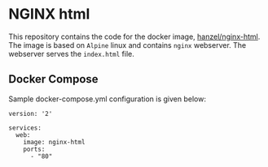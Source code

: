 NGINX html
===

This repository contains the code for the docker image, [hanzel/nginx-html](https://hub.docker.com/r/hanzel/load-balancing-swarm/). The image is based on `Alpine` linux and contains `nginx` webserver. The webserver serves the `index.html` file.

Docker Compose
---

Sample docker-compose.yml configuration is given below:

```
version: '2'

services:
  web:
    image: nginx-html
    ports:
      - "80"
```
